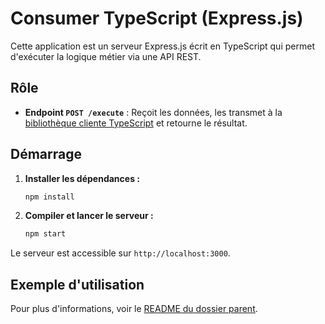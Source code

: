 # Consumer TypeScript (Express.js)

Cette application est un serveur Express.js écrit en TypeScript qui permet d'exécuter la logique métier via une API REST.

## Rôle

-   **Endpoint `POST /execute`** : Reçoit les données, les transmet à la [bibliothèque cliente TypeScript](../../business-logic-client-lib/ts/js-ts-business-logic-client-lib/README.md) et retourne le résultat.

## Démarrage

1.  **Installer les dépendances :**
    ```bash
    npm install
    ```

2.  **Compiler et lancer le serveur :**
    ```bash
    npm start
    ```

Le serveur est accessible sur `http://localhost:3000`.

## Exemple d'utilisation

Pour plus d'informations, voir le [README du dossier parent](../README.md).

